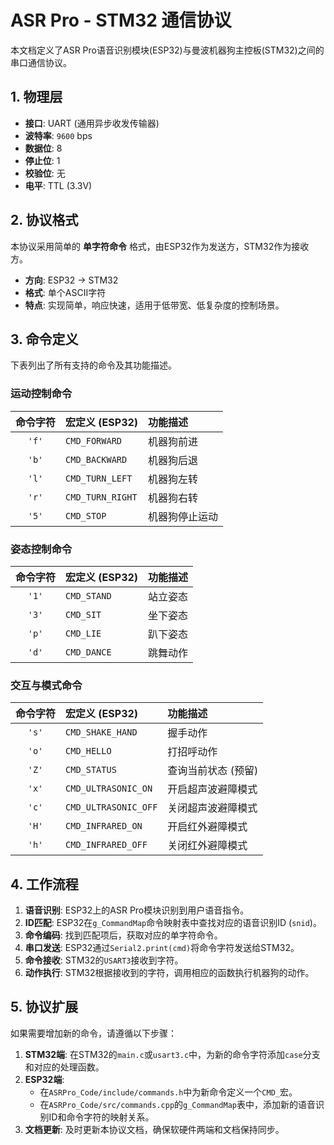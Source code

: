 # ASR Pro - STM32 通信协议

本文档定义了ASR Pro语音识别模块(ESP32)与曼波机器狗主控板(STM32)之间的串口通信协议。

## 1. 物理层

- **接口**: UART (通用异步收发传输器)
- **波特率**: `9600` bps
- **数据位**: 8
- **停止位**: 1
- **校验位**: 无
- **电平**: TTL (3.3V)

## 2. 协议格式

本协议采用简单的 **单字符命令** 格式，由ESP32作为发送方，STM32作为接收方。

- **方向**: ESP32 -> STM32
- **格式**: 单个ASCII字符
- **特点**: 实现简单，响应快速，适用于低带宽、低复杂度的控制场景。

## 3. 命令定义

下表列出了所有支持的命令及其功能描述。

### 运动控制命令

| 命令字符 | 宏定义 (ESP32) | 功能描述 |
|:---:|:---|:---|
| `'f'` | `CMD_FORWARD` | 机器狗前进 |
| `'b'` | `CMD_BACKWARD` | 机器狗后退 |
| `'l'` | `CMD_TURN_LEFT` | 机器狗左转 |
| `'r'` | `CMD_TURN_RIGHT` | 机器狗右转 |
| `'5'` | `CMD_STOP` | 机器狗停止运动 |

### 姿态控制命令

| 命令字符 | 宏定义 (ESP32) | 功能描述 |
|:---:|:---|:---|
| `'1'` | `CMD_STAND` | 站立姿态 |
| `'3'` | `CMD_SIT` | 坐下姿态 |
| `'p'` | `CMD_LIE` | 趴下姿态 |
| `'d'` | `CMD_DANCE` | 跳舞动作 |

### 交互与模式命令

| 命令字符 | 宏定义 (ESP32) | 功能描述 |
|:---:|:---|:---|
| `'s'` | `CMD_SHAKE_HAND` | 握手动作 |
| `'o'` | `CMD_HELLO` | 打招呼动作 |
| `'Z'` | `CMD_STATUS` | 查询当前状态 (预留) |
| `'x'` | `CMD_ULTRASONIC_ON` | 开启超声波避障模式 |
| `'c'` | `CMD_ULTRASONIC_OFF`| 关闭超声波避障模式 |
| `'H'` | `CMD_INFRARED_ON` | 开启红外避障模式 |
| `'h'` | `CMD_INFRARED_OFF`| 关闭红外避障模式 |

## 4. 工作流程

1.  **语音识别**: ESP32上的ASR Pro模块识别到用户语音指令。
2.  **ID匹配**: ESP32在`g_CommandMap`命令映射表中查找对应的语音识别ID (`snid`)。
3.  **命令编码**: 找到匹配项后，获取对应的单字符命令。
4.  **串口发送**: ESP32通过`Serial2.print(cmd)`将命令字符发送给STM32。
5.  **命令接收**: STM32的`USART3`接收到字符。
6.  **动作执行**: STM32根据接收到的字符，调用相应的函数执行机器狗的动作。

## 5. 协议扩展

如果需要增加新的命令，请遵循以下步骤：

1.  **STM32端**: 在STM32的`main.c`或`usart3.c`中，为新的命令字符添加`case`分支和对应的处理函数。
2.  **ESP32端**: 
    - 在`ASRPro_Code/include/commands.h`中为新命令定义一个`CMD_`宏。
    - 在`ASRPro_Code/src/commands.cpp`的`g_CommandMap`表中，添加新的语音识别ID和命令字符的映射关系。
3.  **文档更新**: 及时更新本协议文档，确保软硬件两端和文档保持同步。
